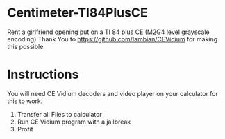 # Centimeter-TI84PlusCE
Rent a girlfriend opening put on a TI 84 plus CE (M2G4 level grayscale encoding)
Thank You to https://github.com/Iambian/CEVidium for making this possible.

# Instructions
You will need CE Vidium decoders and video player on your calculator for this to work.
1. Transfer all Files to calculator
2. Run CE Vidium program with a jailbreak
3. Profit
